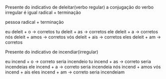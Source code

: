 
Presente do indicativo de deleitar(verbo regular)
a conjugação do verbo irregular é igual radical + terminação

pessoa radical + terminação

eu deleit + o -> corretos 
tu deleit + as -> corretos
ele deleit + a -> corretos
nós deleit + amos -> corretos
vós deleit + ais -> corretos
eles deleit + am -> corretos

Presente do indicativo de incendiar(irregular)

eu incend + o -> correto seria incendeio
tu incend + as -> correto seria incendeias
ele incend + a -> correto seria incendeia
nós incend + amos
vós incend + ais
eles incend + am -> correto seria incendeiam


